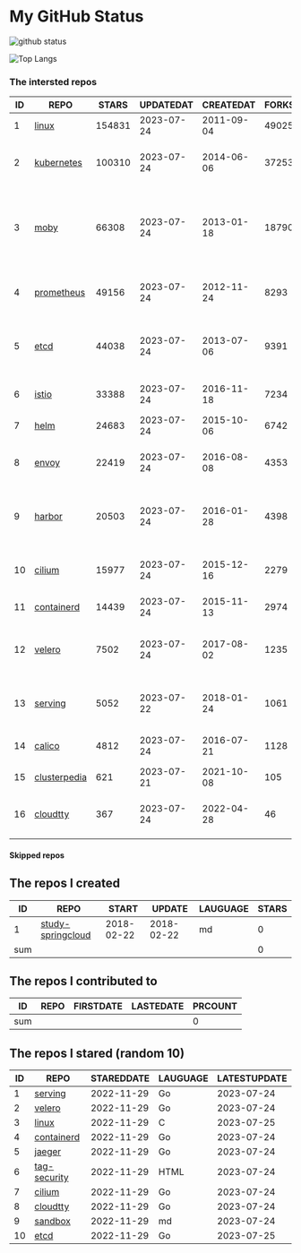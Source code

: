 # My GitHub Status

<img src="https://github-readme-stats-1.yihong0618.vercel.app/api?username=daoqingniu&show_icons=true&&&hide_title=true&count_private=true" alt="github status" />

![Top Langs](https://github-readme-stats-1.yihong0618.vercel.app/api/top-langs/?username=daoqingniu&layout=compact)

<!--START_SECTION:github_repos-->
### The intersted repos
| ID |                              REPO                               | STARS  | UPDATEDAT  | CREATEDAT  | FORKSCOUNT |                                              DESCRIPTIONS                                              |
|----|-----------------------------------------------------------------|--------|------------|------------|------------|--------------------------------------------------------------------------------------------------------|
|  1 | [linux](https://github.com/torvalds/linux)                      | 154831 | 2023-07-24 | 2011-09-04 |      49025 | Linux kernel source tree                                                                               |
|  2 | [kubernetes](https://github.com/kubernetes/kubernetes)          | 100310 | 2023-07-24 | 2014-06-06 |      37253 | Production-Grade Container Scheduling and Management                                                   |
|  3 | [moby](https://github.com/moby/moby)                            |  66308 | 2023-07-24 | 2013-01-18 |      18790 | Moby Project - a collaborative project for the container ecosystem to assemble container-based systems |
|  4 | [prometheus](https://github.com/prometheus/prometheus)          |  49156 | 2023-07-24 | 2012-11-24 |       8293 | The Prometheus monitoring system and time series database.                                             |
|  5 | [etcd](https://github.com/etcd-io/etcd)                         |  44038 | 2023-07-24 | 2013-07-06 |       9391 | Distributed reliable key-value store for the most critical data of a distributed system                |
|  6 | [istio](https://github.com/istio/istio)                         |  33388 | 2023-07-24 | 2016-11-18 |       7234 | Connect, secure, control, and observe services.                                                        |
|  7 | [helm](https://github.com/helm/helm)                            |  24683 | 2023-07-24 | 2015-10-06 |       6742 | The Kubernetes Package Manager                                                                         |
|  8 | [envoy](https://github.com/envoyproxy/envoy)                    |  22419 | 2023-07-24 | 2016-08-08 |       4353 | Cloud-native high-performance edge/middle/service proxy                                                |
|  9 | [harbor](https://github.com/goharbor/harbor)                    |  20503 | 2023-07-24 | 2016-01-28 |       4398 | An open source trusted cloud native registry project that stores, signs, and scans content.            |
| 10 | [cilium](https://github.com/cilium/cilium)                      |  15977 | 2023-07-24 | 2015-12-16 |       2279 | eBPF-based Networking, Security, and Observability                                                     |
| 11 | [containerd](https://github.com/containerd/containerd)          |  14439 | 2023-07-24 | 2015-11-13 |       2974 | An open and reliable container runtime                                                                 |
| 12 | [velero](https://github.com/vmware-tanzu/velero)                |   7502 | 2023-07-24 | 2017-08-02 |       1235 | Backup and migrate Kubernetes applications and their persistent volumes                                |
| 13 | [serving](https://github.com/knative/serving)                   |   5052 | 2023-07-22 | 2018-01-24 |       1061 | Kubernetes-based, scale-to-zero, request-driven compute                                                |
| 14 | [calico](https://github.com/projectcalico/calico)               |   4812 | 2023-07-24 | 2016-07-21 |       1128 | Cloud native networking and network security                                                           |
| 15 | [clusterpedia](https://github.com/clusterpedia-io/clusterpedia) |    621 | 2023-07-21 | 2021-10-08 |        105 | The Encyclopedia of Kubernetes clusters                                                                |
| 16 | [cloudtty](https://github.com/cloudtty/cloudtty)                |    367 | 2023-07-24 | 2022-04-28 |         46 | A Friendly Kubernetes CloudShell (Web Terminal) !                                                      |



#### Skipped repos
<!--END_SECTION:github_repos-->

<!--START_SECTION:my_github-->
## The repos I created
| ID  |                                 REPO                                 |   START    |   UPDATE   | LAUGUAGE | STARS |
|-----|----------------------------------------------------------------------|------------|------------|----------|-------|
|   1 | [study-springcloud](https://github.com/daoqingniu/study-springcloud) | 2018-02-22 | 2018-02-22 | md       |     0 |
| sum |                                                                      |            |            |          |     0 |

## The repos I contributed to
| ID  | REPO | FIRSTDATE | LASTEDATE | PRCOUNT |
|-----|------|-----------|-----------|---------|
| sum |      |           |           |       0 |

## The repos I stared (random 10)
| ID |                          REPO                          | STAREDDATE | LAUGUAGE | LATESTUPDATE |
|----|--------------------------------------------------------|------------|----------|--------------|
|  1 | [serving](https://github.com/knative/serving)          | 2022-11-29 | Go       | 2023-07-24   |
|  2 | [velero](https://github.com/vmware-tanzu/velero)       | 2022-11-29 | Go       | 2023-07-24   |
|  3 | [linux](https://github.com/torvalds/linux)             | 2022-11-29 | C        | 2023-07-25   |
|  4 | [containerd](https://github.com/containerd/containerd) | 2022-11-29 | Go       | 2023-07-24   |
|  5 | [jaeger](https://github.com/jaegertracing/jaeger)      | 2022-11-29 | Go       | 2023-07-24   |
|  6 | [tag-security](https://github.com/cncf/tag-security)   | 2022-11-29 | HTML     | 2023-07-24   |
|  7 | [cilium](https://github.com/cilium/cilium)             | 2022-11-29 | Go       | 2023-07-24   |
|  8 | [cloudtty](https://github.com/cloudtty/cloudtty)       | 2022-11-29 | Go       | 2023-07-24   |
|  9 | [sandbox](https://github.com/cncf/sandbox)             | 2022-11-29 | md       | 2023-07-24   |
| 10 | [etcd](https://github.com/etcd-io/etcd)                | 2022-11-29 | Go       | 2023-07-25   |

<!--END_SECTION:my_github-->
